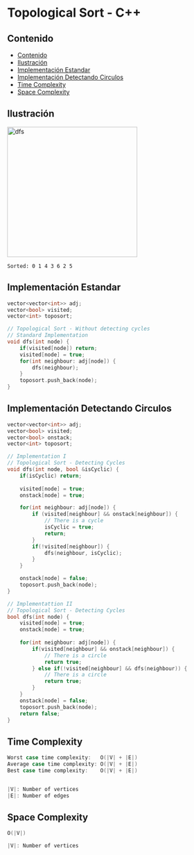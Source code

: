 # Topological Sort - C++

## Contenido

* [Contenido](#contenido)
* [Ilustración](#ilustración)
* [Implementación Estandar](#implementación-estandar)
* [Implementación Detectando Circulos](#implementación-detectando-circulos)
* [Time Complexity](#time-complexity)
* [Space Complexity](#space-complexity)
## Ilustración

<img alt="dfs" src="https://i.ibb.co/wMkwV5Y/Topological-Sort.png" width="300">

`Sorted: 0 1 4 3 6 2 5`

## Implementación Estandar

```c++
vector<vector<int>> adj;
vector<bool> visited;
vector<int> toposort;

// Topological Sort - Without detecting cycles
// Standard Implementation
void dfs(int node) {
    if(visited[node]) return;
    visited[node] = true;
    for(int neighbour: adj[node]) {
        dfs(neighbour);
    }
    toposort.push_back(node);
}
```
## Implementación Detectando Circulos

```c++
vector<vector<int>> adj;
vector<bool> visited;
vector<bool> onstack;
vector<int> toposort;

// Implementation I
// Topological Sort - Detecting Cycles
void dfs(int node, bool &isCyclic) {
    if(isCyclic) return;
    
    visited[node] = true;
    onstack[node] = true;

    for(int neighbour: adj[node]) {
        if (visited[neighbour] && onstack[neighbour]) {
            // There is a cycle
            isCyclic = true;
            return;
        }
        if(!visited[neighbour]) {
            dfs(neighbour, isCyclic);
        }
    }

    onstack[node] = false;
    toposort.push_back(node);
}

// Implementattion II
// Topological Sort - Detecting Cycles
bool dfs(int node) {
    visited[node] = true;
    onstack[node] = true;
    
    for(int neighbour: adj[node]) {
        if(visited[neighbour] && onstack[neighbour]) {
            // There is a circle
            return true;
        } else if(!visited[neighbour] && dfs(neighbour)) {
            // There is a circle
            return true;
        }
    }
    onstack[node] = false;
    toposort.push_back(node);
    return false;
}
```

## Time Complexity

```c++
Worst case time complexity:   O(|V| + |E|)
Average case time complexity: O(|V| + |E|)
Best case time complexity:    O(|V| + |E|)


|V|: Number of vertices
|E|: Number of edges
```

## Space Complexity

```c++
O(|V|)

|V|: Number of vertices
```